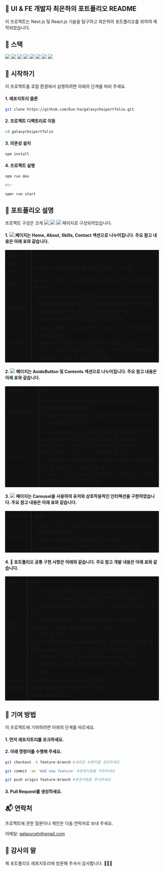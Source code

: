 ## 🌟 UI & FE 개발자 최은하의 포트폴리오 README

이 프로젝트는 Next.js 및 React.js 기술을 탐구하고 최은하의 포트폴리오를 위하여 제작되었습니다.

## 🎯 스택

<img src="https://img.shields.io/badge/html5-E34F26?style=for-the-badge&logo=html5&logoColor=white">
<img src="https://img.shields.io/badge/css-1572B6?style=for-the-badge&logo=CSS3&logoColor=white">
<img src="https://img.shields.io/badge/tailwind CSS-FF6D70?style=for-the-badge&logo=tailwindcss&logoColor=white">
<img src="https://img.shields.io/badge/javascript-F7DF1E?style=for-the-badge&logo=javascript&logoColor=black">
<img src="https://img.shields.io/badge/typescript-7033FD?style=for-the-badge&logo=typescript&logoColor=white">
<img src="https://img.shields.io/badge/react-61DAFB?style=for-the-badge&logo=react&logoColor=black">
<img src="https://img.shields.io/badge/next.js-E50914?style=for-the-badge&logo=nextdotjs&logoColor=white">
<img src="https://img.shields.io/badge/github-006600?style=for-the-badge&logo=github&logoColor=white">

## 🚀 시작하기

이 프로젝트를 로컬 환경에서 실행하려면 아래의 단계를 따라 주세요.

#### 1. 레포지토리 클론

```bash
git clone https://github.com/Eun-ha/galaxychoiportfolio.git
```

#### 2. 프로젝트 디렉토리로 이동

```bash
cd galaxychoiportfolio
```

#### 3. 의존성 설치

```bash
npm install
```

#### 4. 프로젝트 실행

```bash
npm run dev

#or

npmr run start
```

## 📑 포트폴리오 설명

프로젝트 구성은 크게 [<img src="https://img.shields.io/badge/Main-5C2EDE?style=flat&logo=starship&logoColor=white"/> ](https://galaxychoiportfolio-git-main-eunhas-projects.vercel.app/)
[<img src="https://img.shields.io/badge/Resume-EB0000?style=flat&logo=stardock&logoColor=white"/>](https://galaxychoiportfolio-git-main-eunhas-projects.vercel.app/resume/descriptions)
[<img src="https://img.shields.io/badge/Work-5C0D34?style=flat&logo=instatus&logoColor=white"/>](https://galaxychoiportfolio-git-main-eunhas-projects.vercel.app/work) 페이지로 구성되어있습니다.

#### 1. [<img src="https://img.shields.io/badge/Main-5C2EDE?style=flat&logo=starship&logoColor=white"/> ](https://galaxychoiportfolio-git-main-eunhas-projects.vercel.app/)페이지는 Home, About, Skills, Contact 섹션으로 나누어집니다. 주요 참고 내용은 아래 표와 같습니다.

<table style="width:100%; border: 1px solid #000; background-color: #101010">
  <tr>
    <td style="border-right: 1px solid #303030">주요 섹션</td>
    <td> 설명 </td>
  </tr>
 <tr>
  <td style="border-right: 1px solid #303030"> Home </td>
    <td rowspan="2"> template & boundary를 활용한 통일 된 UI 적용 </td>
  </tr>
  <tr>
  <td style="border-right: 1px solid #303030"> About </td>
  </tr>
  <tr>
  <td style="border-right: 1px solid #303030"> Skills </td>
    <td> recharts 플러그인을 사용하여 데이터를 시각적으로 재미있게 표현 </td>
  </tr>
  <td style="border-right: 1px solid #303030"> Contact </td>
    <td> - useActionState 훅를 활용한 폼 상태관리 및 pending시 사용자에게 대기중을 알리는 UI 적용하여 사용자 경험 향상<br>- zod를 사용하여 입력 데이터 유효성검사 처리 <br>- nodemailer를 활용한 메일쓰기 기능 적용 </td>
  </tr>
  <tr>
   <td style="border-right: 1px solid #303030"> Common </td>
    <td> - motion 플러그인을 사용하여 컨텐츠 노출시 시차를 두어 동적인 효과 반영<br> - tsparticles 플러그인을 활용하여 세련된 느낌 반영 <br> - scroll-tracker-nav 컴포넌트는 브라우저 스크롤에 반응하여 컴포넌트 노출 및 활성화 UI 적용</td>
  </tr>
</table>

#### 2. [<img src="https://img.shields.io/badge/Resume-EB0000?style=flat&logo=stardock&logoColor=white"/>](https://galaxychoiportfolio-git-main-eunhas-projects.vercel.app/resume/descriptions) 페이지는 AsideButton 및 Contents 섹션으로 나누어집니다. 주요 참고 내용은 아래 표와 같습니다.

<table style="width:100%; border: 1px solid #000; background-color: #101010">
  <tr>
    <td style="border-right: 1px solid #303030">주요 섹션</td>
    <td> 설명 </td>
  </tr>
  <tr>
  <td style="border-right: 1px solid #303030"> AsideButton </td>
    <td> useSelectedLayoutSegment 훅을 사용하여 segment 값을 가져오고, <br>그 값을 동적라우트의 slug 값과 비교하여 현재 페이지를 인식하여 활성화 UI 적용 </td>
  </tr>
  <td style="border-right: 1px solid #303030"> Contents </td>
    <td>- asideButton 컴포넌트 안의 버튼 클릭시 동적라우트의 slug 값을 기반으로 한 4개의 컴포넌트(resume-description, resume-experience, resume-education, resume-certificate) 동적 로딩<br> - suspense 사용하여 로딩 지연시 SkeletonCard 컴포넌트를 노출하여 사용자 경험 향상<br> - titles-descriptions 컴포넌트를 사용하여 slug 별 타이틀과 간략한 설명 동적 적용
 </td>
  </tr>
</table>

#### 3. [<img src="https://img.shields.io/badge/Work-5C0D34?style=flat&logo=instatus&logoColor=white"/>](https://galaxychoiportfolio-git-main-eunhas-projects.vercel.app/work) 페이지는 Carousel을 사용하여 유저와 상호작용적인 인터렉션을 구현하였습니다. 주요 참고 내용은 아래 표와 같습니다.

<table style="width:100%; border: 1px solid #000; background-color: #101010">
  <tr>
    <td style="border-right: 1px solid #303030">주요 섹션</td>
    <td> 설명 </td>
  </tr>
  <tr>
  <td style="border-right: 1px solid #303030"> Common </td>
    <td> - 컨텐츠, 이미지, 버튼 영역(CarouselButton)컴포넌트를 조합하여 페이지를 구성 <br> - CarouselButton 컴포넌트의 경우 데이터(url,download,git) 유무에 따라 동적으로 버튼 생성
  </td>
  </tr>
</table>

#### 4. 🌱 포트폴리오 공통 구현 사항은 아래와 같습니다. 주요 참고 개발 내용은 아래 표와 같습니다.

<table style="width:100%; border: 1px solid #000; background-color: #101010">
  <tr>
    <td style="border-right: 1px solid #303030">내용</td>
    <td> 설명 </td>
  </tr>
  <tr>
  <td style="border-right: 1px solid #303030"> 구현사항 </td>
    <td>
    - typescript를 통한 타입 안정성 확보 및 런타임 에러 방지<br>
    - error, not-found 컴포넌트를 사용하여 예외 상황 처리<br>
- loading 컴포넌트를 사용하여 지연시 상태를 알려 사용자 경험 향상<br>
- 컨텐츠 내용에 적용 상이하 컴포넌트에 template & boundary 기능을 사용하여 공통 UI 적용<br>
- 반응형 웹 적용<br>
- SEO 최적화를 위한 metadata 적용, 소셜미디어 공유를 위한 opengraph 이미지 추가, robots, sitemap 생성<br>
- 시멘틱 태그 사용 및 접근성 속성(aria-label) 적용<br>
- 크롬 Lighthouse를 사용하여 성능, 접근성, UX 개선<br>
    </td>
  </tr>
  <td style="border-right: 1px solid #303030"> 추가 개발 사항 </td>
    <td> - 국제화<br> - 데이터 관련 API 설계 및 운영툴화<br> - 에러 및 버그 추적을 위한 로그적용<br> - 배포 브랜치 분리
 </td>
  </tr>
</table>

## 🤝 기여 방법

이 프로젝트에 기여하려면 아래의 단계를 따르세요.<br>

#### 1. 먼저 레포지토리를 포크하세요.

#### 2. 아래 명령어를 수행해 주세요.

```bash
git checkout -b feature-branch #새로운 브랜치를 생성하세요

git commit -am 'Add new feature' #변경사항을 커밋하세요

git push origin feature-branch #변경사항을 푸시하세요

```

#### 3. Pull Request를 생성하세요.

## 📬 연락처

프로젝트에 관한 질문이나 제안은 다음 연락처로 보내 주세요.

이메일: galaxyceh@gmail.com

## 🙏 감사의 말

제 포트폴리오 레포지토리에 방문해 주셔서 감사합니다. 🧑‍💻🎉
